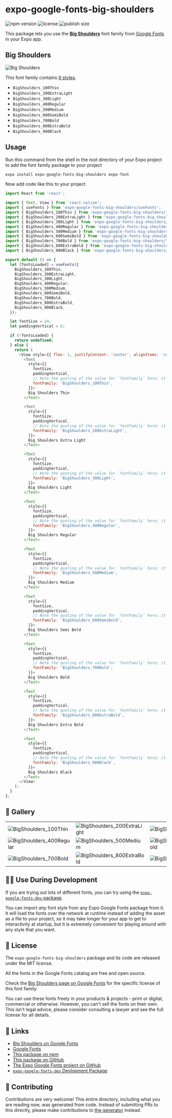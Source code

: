 # expo-google-fonts-big-shoulders

![npm version](https://flat.badgen.net/npm/v/expo-google-fonts-big-shoulders)
![license](https://flat.badgen.net/github/license/expo/google-fonts)
![publish size](https://flat.badgen.net/packagephobia/install/expo-google-fonts-big-shoulders)

This package lets you use the [**Big Shoulders**](https://fonts.google.com/specimen/Big+Shoulders) font family from [Google Fonts](https://fonts.google.com/) in your Expo app.

## Big Shoulders

![Big Shoulders](./font-family.png)

This font family contains [9 styles](#-gallery).

- `BigShoulders_100Thin`
- `BigShoulders_200ExtraLight`
- `BigShoulders_300Light`
- `BigShoulders_400Regular`
- `BigShoulders_500Medium`
- `BigShoulders_600SemiBold`
- `BigShoulders_700Bold`
- `BigShoulders_800ExtraBold`
- `BigShoulders_900Black`

## Usage

Run this command from the shell in the root directory of your Expo project to add the font family package to your project
```sh
expo install expo-google-fonts-big-shoulders expo-font
```

Now add code like this to your project
```js
import React from 'react';

import { Text, View } from 'react-native';
import { useFonts } from 'expo-google-fonts-big-shoulders/useFonts';
import { BigShoulders_100Thin } from 'expo-google-fonts-big-shoulders/100Thin';
import { BigShoulders_200ExtraLight } from 'expo-google-fonts-big-shoulders/200ExtraLight';
import { BigShoulders_300Light } from 'expo-google-fonts-big-shoulders/300Light';
import { BigShoulders_400Regular } from 'expo-google-fonts-big-shoulders/400Regular';
import { BigShoulders_500Medium } from 'expo-google-fonts-big-shoulders/500Medium';
import { BigShoulders_600SemiBold } from 'expo-google-fonts-big-shoulders/600SemiBold';
import { BigShoulders_700Bold } from 'expo-google-fonts-big-shoulders/700Bold';
import { BigShoulders_800ExtraBold } from 'expo-google-fonts-big-shoulders/800ExtraBold';
import { BigShoulders_900Black } from 'expo-google-fonts-big-shoulders/900Black';

export default () => {
  let [fontsLoaded] = useFonts({
    BigShoulders_100Thin,
    BigShoulders_200ExtraLight,
    BigShoulders_300Light,
    BigShoulders_400Regular,
    BigShoulders_500Medium,
    BigShoulders_600SemiBold,
    BigShoulders_700Bold,
    BigShoulders_800ExtraBold,
    BigShoulders_900Black,
  });

  let fontSize = 24;
  let paddingVertical = 6;

  if (!fontsLoaded) {
    return undefined;
  } else {
    return (
      <View style={{ flex: 1, justifyContent: 'center', alignItems: 'center' }}>
        <Text
          style={{
            fontSize,
            paddingVertical,
            // Note the quoting of the value for `fontFamily` here; it expects a string!
            fontFamily: 'BigShoulders_100Thin',
          }}>
          Big Shoulders Thin
        </Text>

        <Text
          style={{
            fontSize,
            paddingVertical,
            // Note the quoting of the value for `fontFamily` here; it expects a string!
            fontFamily: 'BigShoulders_200ExtraLight',
          }}>
          Big Shoulders Extra Light
        </Text>

        <Text
          style={{
            fontSize,
            paddingVertical,
            // Note the quoting of the value for `fontFamily` here; it expects a string!
            fontFamily: 'BigShoulders_300Light',
          }}>
          Big Shoulders Light
        </Text>

        <Text
          style={{
            fontSize,
            paddingVertical,
            // Note the quoting of the value for `fontFamily` here; it expects a string!
            fontFamily: 'BigShoulders_400Regular',
          }}>
          Big Shoulders Regular
        </Text>

        <Text
          style={{
            fontSize,
            paddingVertical,
            // Note the quoting of the value for `fontFamily` here; it expects a string!
            fontFamily: 'BigShoulders_500Medium',
          }}>
          Big Shoulders Medium
        </Text>

        <Text
          style={{
            fontSize,
            paddingVertical,
            // Note the quoting of the value for `fontFamily` here; it expects a string!
            fontFamily: 'BigShoulders_600SemiBold',
          }}>
          Big Shoulders Semi Bold
        </Text>

        <Text
          style={{
            fontSize,
            paddingVertical,
            // Note the quoting of the value for `fontFamily` here; it expects a string!
            fontFamily: 'BigShoulders_700Bold',
          }}>
          Big Shoulders Bold
        </Text>

        <Text
          style={{
            fontSize,
            paddingVertical,
            // Note the quoting of the value for `fontFamily` here; it expects a string!
            fontFamily: 'BigShoulders_800ExtraBold',
          }}>
          Big Shoulders Extra Bold
        </Text>

        <Text
          style={{
            fontSize,
            paddingVertical,
            // Note the quoting of the value for `fontFamily` here; it expects a string!
            fontFamily: 'BigShoulders_900Black',
          }}>
          Big Shoulders Black
        </Text>
      </View>
    );
  }
};

```

## 🔡 Gallery


||||
|-|-|-|
|![BigShoulders_100Thin](.//100Thin/BigShoulders_100Thin.ttf.png)|![BigShoulders_200ExtraLight](.//200ExtraLight/BigShoulders_200ExtraLight.ttf.png)|![BigShoulders_300Light](.//300Light/BigShoulders_300Light.ttf.png)||
|![BigShoulders_400Regular](.//400Regular/BigShoulders_400Regular.ttf.png)|![BigShoulders_500Medium](.//500Medium/BigShoulders_500Medium.ttf.png)|![BigShoulders_600SemiBold](.//600SemiBold/BigShoulders_600SemiBold.ttf.png)||
|![BigShoulders_700Bold](.//700Bold/BigShoulders_700Bold.ttf.png)|![BigShoulders_800ExtraBold](.//800ExtraBold/BigShoulders_800ExtraBold.ttf.png)|![BigShoulders_900Black](.//900Black/BigShoulders_900Black.ttf.png)||


## 👩‍💻 Use During Development

If you are trying out lots of different fonts, you can try using the [`expo-google-fonts-dev` package](https://github.com/freeboub/google-fonts/tree/master/font-packages/dev#readme).

You can import *any* font style from any Expo Google Fonts package from it. It will load the fonts
over the network at runtime instead of adding the asset as a file to your project, so it may take longer
for your app to get to interactivity at startup, but it is extremely convenient
for playing around with any style that you want.

## 📖 License

The `expo-google-fonts-big-shoulders` package and its code are released under the MIT license.

All the fonts in the Google Fonts catalog are free and open source.

Check the [Big Shoulders page on Google Fonts](https://fonts.google.com/specimen/Big+Shoulders) for the specific license of this font family.

You can use these fonts freely in your products & projects - print or digital, commercial or otherwise. However, you can't sell the fonts on their own. This isn't legal advice, please consider consulting a lawyer and see the full license for all details.

## 🔗 Links

- [Big Shoulders on Google Fonts](https://fonts.google.com/specimen/Big+Shoulders)
- [Google Fonts](https://fonts.google.com/)
- [This package on npm](https://www.npmjs.com/package/expo-google-fonts-big-shoulders)
- [This package on GitHub](https://github.com/freeboub/google-fonts/tree/master/font-packages/big-shoulders)
- [The Expo Google Fonts project on GitHub](https://github.com/freeboub/google-fonts)
- [`expo-google-fonts-dev` Devlopment Package](https://github.com/freeboub/google-fonts/tree/master/font-packages/dev)

## 🤝 Contributing

Contributions are very welcome! This entire directory, including what you are reading now, was generated from code. Instead of submitting PRs to this directly, please make contributions to [the generator](https://github.com/freeboub/google-fonts/tree/master/packages/generator) instead.
